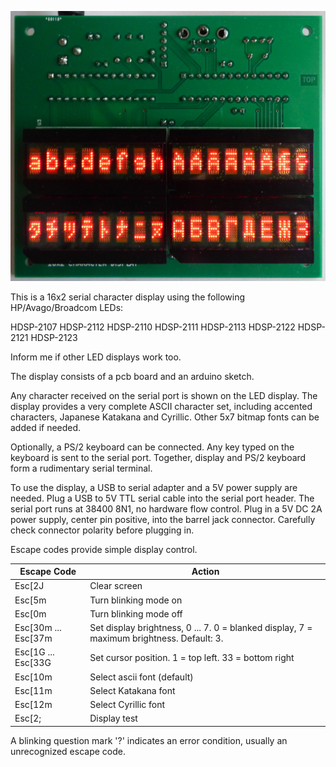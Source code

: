 ![Retroleds](doc/16x2display.jpg?raw=true "Picture of HDSP-21xx 5x7 LED display showing ascii, extended ascii, Japanese Katakana and Cyrillic characters.")

This is a 16x2 serial character display using the following HP/Avago/Broadcom LEDs:

HDSP-2107 HDSP-2112 HDSP-2110 HDSP-2111 HDSP-2113
          HDSP-2122           HDSP-2121 HDSP-2123 

Inform me if other LED displays work too.

The display consists of a pcb board and an arduino sketch.

Any character received on the serial port is shown on the LED display.
The display provides a very complete ASCII character set, including accented characters, Japanese Katakana and Cyrillic. Other 5x7 bitmap fonts can be added if needed.

Optionally, a PS/2 keyboard can be connected. Any key typed on the keyboard is sent to the serial port. Together, display and PS/2 keyboard form a rudimentary serial terminal.

To use the display, a USB to serial adapter and a 5V power supply are needed. Plug a USB to 5V TTL serial cable into the serial port header. The serial port runs at 38400 8N1, no hardware flow control. Plug in a 5V DC 2A power supply, center pin positive, into the barrel jack connector.  Carefully check connector polarity before plugging in.

Escape codes provide simple display control.

Escape Code|Action
-----------|------
Esc[2J|		     Clear screen
Esc[5m|              Turn blinking mode on
Esc[0m|              Turn blinking mode off
Esc[30m ... Esc[37m| Set display brightness, 0 ... 7. 0 = blanked display, 7 = maximum brightness. Default: 3.
Esc[1G ... Esc[33G|  Set cursor position. 1 = top left. 33 = bottom right
Esc[10m|             Select ascii font (default)
Esc[11m|             Select Katakana font
Esc[12m|             Select Cyrillic font
Esc[2;|		     Display test

A blinking question mark '?' indicates an error condition, usually an unrecognized escape code.

